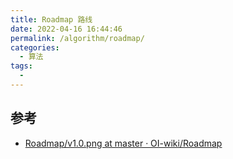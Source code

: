 ```yaml
---
title: Roadmap 路线
date: 2022-04-16 16:44:46
permalink: /algorithm/roadmap/
categories:
  - 算法
tags:
  - 
---
```


## 参考

- [Roadmap/v1.0.png at master · OI-wiki/Roadmap](https://github.com/OI-wiki/Roadmap/blob/master/v1.0.png)